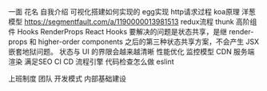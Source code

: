 
一面
花名
自我介绍
可视化搭建如何实现的
egg实现
http请求过程
koa原理 洋葱模型
  https://segmentfault.com/a/1190000013981513
redux流程
thunk
高阶组件
Hooks RenderProps
   React Hooks 要解决的问题是状态共享，是继 render-props 和 higher-order components 之后的第三种状态共享方案，不会产生 JSX 嵌套地狱问题。
   状态与 UI 的界限会越来越清晰
性能优化
监控模型
CDN
服务端渲染
   满足SEO
CI CD
  流程引擎
代码检查怎么做
  eslint


上班制度
团队
开发模式
内部基础建设

